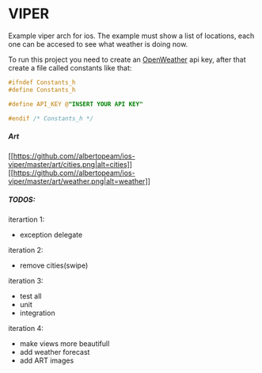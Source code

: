 # VIPER
Example viper arch for ios. The example must show a list of locations, each one can be accesed to see what weather is doing now. 

To run this project you need to create an [OpenWeather](https://openweathermap.org/) api key, after that create a file called constants like that:
```objective-c
#ifndef Constants_h
#define Constants_h

#define API_KEY @"INSERT YOUR API KEY"

#endif /* Constants_h */

```

##### Art
[[https://github.com//albertopeam/ios-viper/master/art/cities.png|alt=cities]]
[[https://github.com//albertopeam/ios-viper/master/art/weather.png|alt=weather]]


##### TODOS:

iterartion 1:
* exception delegate

iteration 2:
* remove cities(swipe)

iteration 3:
* test all
* unit
* integration

iteration 4:
* make views more beautifull
* add weather forecast
* add ART images
